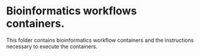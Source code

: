 # Bioinformatics workflows containers.
This folder contains bioinformatics workflow containers and the instructions necessary to execute the containers.
